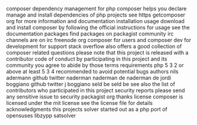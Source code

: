 composer dependency management for php composer helps you declare manage and install dependencies of php projects see https getcomposer org for more information and documentation installation usage download and install composer by following the official instructions for usage see the documentation packages find packages on packagist community irc channels are on irc freenode org composer for users and composer dev for development for support stack overflow also offers a good collection of composer related questions please note that this project is released with a contributor code of conduct by participating in this project and its community you agree to abide by those terms requirements php 5 3 2 or above at least 5 3 4 recommended to avoid potential bugs authors nils adermann github twitter naderman naderman de naderman de jordi boggiano github twitter j boggiano seld be seld be see also the list of contributors who participated in this project security reports please send any sensitive issue to security packagist org thanks license composer is licensed under the mit license see the license file for details acknowledgments this projects solver started out as a php port of opensuses libzypp satsolver
